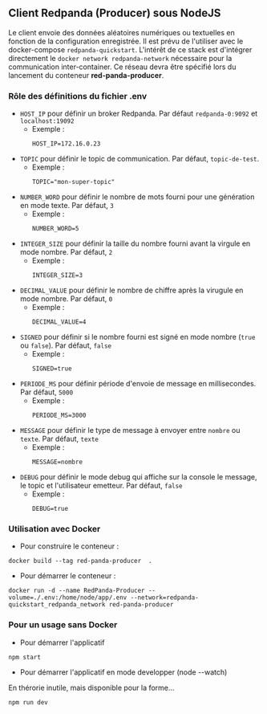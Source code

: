 ## Client Redpanda (Producer) sous NodeJS
Le client envoie des données aléatoires numériques ou textuelles en fonction de la configuration enregistrée.
Il est prévu de l'utiliser avec le docker-compose `redpanda-quickstart`. 
L'intérêt de ce stack est d'intégrer directement le `docker network redpanda-network`
nécessaire pour la communication inter-container.
Ce réseau devra être spécifié lors du lancement du conteneur **red-panda-producer**.

### Rôle des définitions du fichier .env
* `HOST_IP` pour définir un broker Redpanda. Par défaut `redpanda-0:9092` et `localhost:19092`
  * Exemple :
      ```.dotenv
    HOST_IP=172.16.0.23
      ```
* `TOPIC` pour définir le topic de communication. Par défaut, `topic-de-test`.
  * Exemple :
      ```.dotenv
    TOPIC="mon-super-topic"
      ```
* `NUMBER_WORD` pour définir le nombre de mots fourni pour une génération en mode texte. Par défaut, `3`
  * Exemple :
      ```.dotenv
    NUMBER_WORD=5
      ```
* `INTEGER_SIZE` pour définir la taille du nombre fourni avant la virgule en mode nombre. Par défaut, `2`
  * Exemple :
      ```.dotenv
    INTEGER_SIZE=3
      ```
* `DECIMAL_VALUE` pour définir le nombre de chiffre après la virugule en mode nombre. Par défaut, `0`
  * Exemple :
      ```.dotenv
    DECIMAL_VALUE=4
      ```
* `SIGNED` pour définir si le nombre fourni est signé en mode nombre (`true` ou `false`). Par défaut, `false`
  * Exemple :
      ```.dotenv
    SIGNED=true
      ```
* `PERIODE_MS` pour définir période d'envoie de message en millisecondes. Par défaut, `5000`
  * Exemple :
      ```.dotenv
    PERIODE_MS=3000
      ```
* `MESSAGE` pour définir le type de message à envoyer entre `nombre` ou `texte`. Par défaut, `texte`
  * Exemple :
      ```.dotenv
    MESSAGE=nombre
      ```
* `DEBUG` pour définir le mode debug qui affiche sur la console le message, le topic et l'utilisateur emetteur. Par défaut, `false`
  * Exemple :
      ```.dotenv
    DEBUG=true
      ```

### Utilisation avec Docker
* Pour construire le conteneur :

```docker
docker build --tag red-panda-producer  . 
```

* Pour démarrer le conteneur :
```docker
docker run -d --name RedPanda-Producer --volume=./.env:/home/node/app/.env --network=redpanda-quickstart_redpanda_network red-panda-producer
```

### Pour un usage sans Docker
* Pour démarrer l'applicatif
```shell
npm start
```

* Pour démarrer l'applicatif en mode developper (node --watch)

En thérorie inutile, mais disponible pour la forme...
```shell
npm run dev
```
